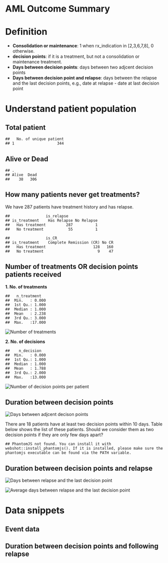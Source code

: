 AML Outcome Summary
================

Definition
==========

-   **Consolidation or maintenance**: 1 when rx\_indication in \[2,3,6,7,8\], 0 otherwise.
-   **decision points**: if it is a treatment, but not a consolidation or maintenance treatment.
-   **Days between decision points**: days between two adjcent decision points
-   **Days between decision point and relapse**: days between the relapse and the last decision points, e.g., date at relapse - date at last decision point

Understand patient population
=============================

Total patient
-------------

    ##   No. of unique patient
    ## 1                   344

Alive or Dead
-------------

    ## .
    ## Alive  Dead 
    ##    38   306

How many patients never get treatments?
---------------------------------------

We have 287 patients have treatment history and has relapse.

    ##                is_relapse
    ## is_treatment    Has Relapse No Relapse
    ##   Has treatment         287          1
    ##   No treatment           55          1

    ##                is_CR
    ## is_treatment    Complete Remission (CR) No CR
    ##   Has treatment                     128   160
    ##   No treatment                        9    47

Number of treatments OR decision points patients received
---------------------------------------------------------

**1. No. of treatments**

    ##   n_treatment    
    ##  Min.   : 0.000  
    ##  1st Qu.: 1.000  
    ##  Median : 1.000  
    ##  Mean   : 2.238  
    ##  3rd Qu.: 3.000  
    ##  Max.   :17.000

![Number of treatments](AML_outcome_descriptive_files/figure-markdown_github/unnamed-chunk-8-1.png)

**2. No. of decisions**

    ##    n_decision    
    ##  Min.   : 0.000  
    ##  1st Qu.: 1.000  
    ##  Median : 1.000  
    ##  Mean   : 1.788  
    ##  3rd Qu.: 2.000  
    ##  Max.   :13.000

![Number of decision points per patient](AML_outcome_descriptive_files/figure-markdown_github/unnamed-chunk-10-1.png)

Duration between decision points
--------------------------------

![Days between adjcent decison points](AML_outcome_descriptive_files/figure-markdown_github/unnamed-chunk-11-1.png)

There are 18 patients have at least two decision points within 10 days. Table below shows the list of these patients. Should we consider them as two decision points if they are only few days apart?

    ## PhantomJS not found. You can install it with webshot::install_phantomjs(). If it is installed, please make sure the phantomjs executable can be found via the PATH variable.

<!--html_preserve-->

<script type="application/json" data-for="htmlwidget-1ce7ee01cfe16be53c7f">{"x":{"filter":"top","filterHTML":"<tr>\n  <td><\/td>\n  <td data-type=\"factor\" style=\"vertical-align: top;\">\n    <div class=\"form-group has-feedback\" style=\"margin-bottom: auto;\">\n      <input type=\"search\" placeholder=\"All\" class=\"form-control\" style=\"width: 100%;\"/>\n      <span class=\"glyphicon glyphicon-remove-circle form-control-feedback\"><\/span>\n    <\/div>\n    <div style=\"width: 100%; display: none;\">\n      <select multiple=\"multiple\" style=\"width: 100%;\" data-options=\"[&quot;0277965&quot;,&quot;2650036&quot;,&quot;3044322&quot;,&quot;3072894&quot;,&quot;3129595&quot;,&quot;3154122&quot;,&quot;3181567&quot;,&quot;3225027&quot;,&quot;3324613&quot;,&quot;3455910&quot;,&quot;3510930&quot;,&quot;3668326&quot;,&quot;3746581&quot;,&quot;4052830&quot;,&quot;4098105&quot;,&quot;4125706&quot;]\"><\/select>\n    <\/div>\n  <\/td>\n  <td data-type=\"character\" style=\"vertical-align: top;\">\n    <div class=\"form-group has-feedback\" style=\"margin-bottom: auto;\">\n      <input type=\"search\" placeholder=\"All\" class=\"form-control\" style=\"width: 100%;\"/>\n      <span class=\"glyphicon glyphicon-remove-circle form-control-feedback\"><\/span>\n    <\/div>\n  <\/td>\n  <td data-type=\"date\" style=\"vertical-align: top;\">\n    <div class=\"form-group has-feedback\" style=\"margin-bottom: auto;\">\n      <input type=\"search\" placeholder=\"All\" class=\"form-control\" style=\"width: 100%;\"/>\n      <span class=\"glyphicon glyphicon-remove-circle form-control-feedback\"><\/span>\n    <\/div>\n    <div style=\"display: none; position: absolute; width: 200px;\">\n      <div data-min=\"1226620800000\" data-max=\"1561852800000\"><\/div>\n      <span style=\"float: left;\"><\/span>\n      <span style=\"float: right;\"><\/span>\n    <\/div>\n  <\/td>\n  <td data-type=\"character\" style=\"vertical-align: top;\">\n    <div class=\"form-group has-feedback\" style=\"margin-bottom: auto;\">\n      <input type=\"search\" placeholder=\"All\" class=\"form-control\" style=\"width: 100%;\"/>\n      <span class=\"glyphicon glyphicon-remove-circle form-control-feedback\"><\/span>\n    <\/div>\n  <\/td>\n  <td data-type=\"number\" style=\"vertical-align: top;\">\n    <div class=\"form-group has-feedback\" style=\"margin-bottom: auto;\">\n      <input type=\"search\" placeholder=\"All\" class=\"form-control\" style=\"width: 100%;\"/>\n      <span class=\"glyphicon glyphicon-remove-circle form-control-feedback\"><\/span>\n    <\/div>\n    <div style=\"display: none; position: absolute; width: 200px;\">\n      <div data-min=\"0\" data-max=\"1\"><\/div>\n      <span style=\"float: left;\"><\/span>\n      <span style=\"float: right;\"><\/span>\n    <\/div>\n  <\/td>\n  <td data-type=\"number\" style=\"vertical-align: top;\">\n    <div class=\"form-group has-feedback\" style=\"margin-bottom: auto;\">\n      <input type=\"search\" placeholder=\"All\" class=\"form-control\" style=\"width: 100%;\"/>\n      <span class=\"glyphicon glyphicon-remove-circle form-control-feedback\"><\/span>\n    <\/div>\n    <div style=\"display: none; position: absolute; width: 200px;\">\n      <div data-min=\"1\" data-max=\"8\"><\/div>\n      <span style=\"float: left;\"><\/span>\n      <span style=\"float: right;\"><\/span>\n    <\/div>\n  <\/td>\n<\/tr>","data":[["1","2","3","4","5","6","7","8","9","10","11","12","13","14","15","16","17","18","19","20","21","22","23","24","25","26","27","28","29","30","31","32","33","34","35","36","37","38","39","40","41","42","43","44","45","46","47","48","49","50","51","52","53","54","55","56","57","58","59","60","61","62","63","64","65","66","67","68","69","70","71","72","73","74","75","76","77","78","79","80","81","82","83","84","85","86","87","88","89","90","91","92","93","94","95","96","97","98","99","100","101","102","103","104","105","106","107","108","109","110","111","112","113","114","115","116","117","118","119","120","121","122","123","124","125","126","127","128","129","130","131","132","133","134","135","136","137","138","139","140","141","142","143","144","145","146","147","148","149","150","151","152","153","154","155","156","157","158","159","160","161","162","163","164","165","166","167","168","169","170","171","172","173","174","175","176","177","178","179","180","181","182","183","184","185","186","187","188","189","190","191","192","193","194","195","196","197","198","199","200","201","202","203","204","205","206","207","208","209","210","211","212","213","214","215","216","217","218","219","220","221","222","223","224","225","226","227","228","229","230","231","232","233","234","235","236","237","238","239","240","241","242","243","244","245","246","247","248","249","250","251","252","253","254","255","256","257"],["0277965","0277965","0277965","0277965","0277965","0277965","0277965","0277965","2650036","2650036","2650036","2650036","2650036","2650036","2650036","2650036","2650036","2650036","2650036","2650036","2650036","2650036","2650036","2650036","2650036","2650036","2650036","2650036","2650036","2650036","2650036","2650036","2650036","3044322","3044322","3044322","3044322","3044322","3044322","3044322","3044322","3044322","3044322","3044322","3044322","3044322","3044322","3044322","3044322","3044322","3044322","3044322","3044322","3044322","3044322","3044322","3044322","3044322","3044322","3044322","3044322","3044322","3044322","3044322","3044322","3072894","3072894","3072894","3072894","3072894","3072894","3072894","3072894","3072894","3072894","3072894","3072894","3072894","3072894","3072894","3072894","3129595","3129595","3129595","3129595","3129595","3129595","3129595","3129595","3154122","3154122","3154122","3154122","3154122","3154122","3154122","3154122","3154122","3154122","3181567","3181567","3181567","3181567","3181567","3181567","3225027","3225027","3225027","3225027","3225027","3225027","3225027","3225027","3225027","3225027","3225027","3225027","3324613","3324613","3324613","3324613","3324613","3324613","3324613","3324613","3324613","3324613","3324613","3324613","3324613","3324613","3324613","3324613","3324613","3324613","3324613","3324613","3324613","3324613","3324613","3324613","3455910","3455910","3455910","3455910","3455910","3455910","3510930","3510930","3510930","3510930","3510930","3510930","3510930","3510930","3510930","3510930","3510930","3510930","3510930","3510930","3510930","3510930","3510930","3510930","3510930","3510930","3510930","3510930","3510930","3510930","3510930","3510930","3510930","3510930","3510930","3510930","3510930","3510930","3510930","3668326","3668326","3668326","3668326","3668326","3668326","3668326","3668326","3668326","3668326","3668326","3668326","3668326","3668326","3668326","3668326","3668326","3668326","3746581","3746581","3746581","3746581","3746581","3746581","3746581","3746581","3746581","3746581","3746581","3746581","3746581","3746581","3746581","3746581","3746581","3746581","3746581","4052830","4052830","4052830","4052830","4052830","4052830","4052830","4052830","4052830","4052830","4052830","4052830","4052830","4052830","4052830","4098105","4098105","4098105","4098105","4098105","4098105","4098105","4125706","4125706","4125706","4125706","4125706","4125706","4125706","4125706","4125706","4125706","4125706","4125706","4125706","4125706","4125706","4125706","4125706","4125706"],["response_or_relapse_event","treatment_event","response_or_relapse_event","treatment_event","response_or_relapse_event","treatment_event","treatment_event","Dead","response_or_relapse_event","treatment_event","response_or_relapse_event","treatment_event","response_or_relapse_event","treatment_event","response_or_relapse_event","response_or_relapse_event","treatment_event","response_or_relapse_event","treatment_event","response_or_relapse_event","treatment_event","response_or_relapse_event","treatment_event","response_or_relapse_event","response_or_relapse_event","treatment_event","response_or_relapse_event","response_or_relapse_event","response_or_relapse_event","response_or_relapse_event","treatment_event","response_or_relapse_event","Dead","response_or_relapse_event","treatment_event","response_or_relapse_event","treatment_event","treatment_event","response_or_relapse_event","treatment_event","response_or_relapse_event","treatment_event","response_or_relapse_event","treatment_event","treatment_event","response_or_relapse_event","treatment_event","treatment_event","response_or_relapse_event","treatment_event","treatment_event","response_or_relapse_event","treatment_event","treatment_event","treatment_event","treatment_event","treatment_event","response_or_relapse_event","response_or_relapse_event","treatment_event","response_or_relapse_event","response_or_relapse_event","response_or_relapse_event","response_or_relapse_event","Dead","response_or_relapse_event","response_or_relapse_event","response_or_relapse_event","response_or_relapse_event","treatment_event","treatment_event","response_or_relapse_event","response_or_relapse_event","response_or_relapse_event","treatment_event","response_or_relapse_event","treatment_event","response_or_relapse_event","treatment_event","treatment_event","Dead","response_or_relapse_event","response_or_relapse_event","treatment_event","response_or_relapse_event","treatment_event","treatment_event","treatment_event","Dead","response_or_relapse_event","treatment_event","response_or_relapse_event","treatment_event","response_or_relapse_event","response_or_relapse_event","response_or_relapse_event","response_or_relapse_event","treatment_event","Dead","response_or_relapse_event","treatment_event","response_or_relapse_event","treatment_event","treatment_event","Dead","response_or_relapse_event","response_or_relapse_event","treatment_event","treatment_event","response_or_relapse_event","treatment_event","response_or_relapse_event","response_or_relapse_event","treatment_event","response_or_relapse_event","treatment_event","Dead","response_or_relapse_event","treatment_event","response_or_relapse_event","response_or_relapse_event","treatment_event","response_or_relapse_event","treatment_event","response_or_relapse_event","response_or_relapse_event","response_or_relapse_event","treatment_event","response_or_relapse_event","response_or_relapse_event","treatment_event","response_or_relapse_event","treatment_event","treatment_event","response_or_relapse_event","treatment_event","response_or_relapse_event","treatment_event","response_or_relapse_event","treatment_event","Dead","response_or_relapse_event","response_or_relapse_event","response_or_relapse_event","treatment_event","treatment_event","Dead","response_or_relapse_event","response_or_relapse_event","response_or_relapse_event","treatment_event","response_or_relapse_event","response_or_relapse_event","treatment_event","response_or_relapse_event","response_or_relapse_event","response_or_relapse_event","response_or_relapse_event","response_or_relapse_event","treatment_event","response_or_relapse_event","treatment_event","response_or_relapse_event","treatment_event","response_or_relapse_event","response_or_relapse_event","treatment_event","response_or_relapse_event","response_or_relapse_event","response_or_relapse_event","response_or_relapse_event","response_or_relapse_event","response_or_relapse_event","treatment_event","response_or_relapse_event","treatment_event","treatment_event","response_or_relapse_event","treatment_event","Alive","response_or_relapse_event","response_or_relapse_event","treatment_event","response_or_relapse_event","treatment_event","response_or_relapse_event","treatment_event","treatment_event","response_or_relapse_event","response_or_relapse_event","treatment_event","response_or_relapse_event","response_or_relapse_event","response_or_relapse_event","response_or_relapse_event","treatment_event","treatment_event","Dead","response_or_relapse_event","treatment_event","response_or_relapse_event","treatment_event","response_or_relapse_event","treatment_event","treatment_event","treatment_event","response_or_relapse_event","response_or_relapse_event","response_or_relapse_event","treatment_event","treatment_event","treatment_event","treatment_event","response_or_relapse_event","treatment_event","treatment_event","Dead","response_or_relapse_event","treatment_event","response_or_relapse_event","treatment_event","response_or_relapse_event","response_or_relapse_event","treatment_event","response_or_relapse_event","treatment_event","response_or_relapse_event","treatment_event","treatment_event","response_or_relapse_event","response_or_relapse_event","Dead","response_or_relapse_event","response_or_relapse_event","treatment_event","treatment_event","response_or_relapse_event","response_or_relapse_event","Dead","response_or_relapse_event","treatment_event","response_or_relapse_event","treatment_event","treatment_event","response_or_relapse_event","treatment_event","response_or_relapse_event","response_or_relapse_event","treatment_event","treatment_event","treatment_event","treatment_event","response_or_relapse_event","treatment_event","treatment_event","response_or_relapse_event","Dead"],["2014-01-22","2014-02-01","2014-04-09","2014-04-16","2014-05-09","2014-06-04","2014-06-11","2014-07-29","2008-11-14","2008-12-01","2008-12-04","2008-12-04","2008-12-24","2009-01-09","2009-01-23","2009-01-30","2009-02-04","2009-03-05","2009-03-06","2009-03-16","2009-04-07","2009-04-28","2009-05-20","2009-06-17","2009-07-06","2009-07-07","2009-07-28","2009-08-05","2009-08-12","2009-10-23","2009-10-27","2009-10-30","2009-12-24","2016-04-11","2016-04-18","2016-04-21","2016-04-21","2016-04-23","2016-04-25","2016-04-25","2016-04-27","2016-04-27","2016-05-04","2016-05-04","2016-05-11","2016-05-19","2016-06-02","2016-06-03","2016-06-24","2016-07-11","2016-07-26","2016-08-11","2016-08-15","2016-08-29","2016-09-12","2016-09-14","2016-10-03","2016-11-10","2016-11-22","2016-12-21","2017-01-12","2017-04-06","2017-05-22","2017-06-09","2018-02-03","2012-02-21","2012-03-26","2012-05-01","2014-08-18","2014-08-19","2014-08-21","2014-08-28","2014-09-02","2014-09-16","2014-10-09","2014-10-10","2014-10-10","2014-10-24","2014-10-24","2014-11-05","2014-11-29","2012-10-23","2012-11-09","2012-11-16","2013-01-10","2013-01-25","2013-01-27","2013-02-01","2013-02-06","2011-12-23","2011-12-24","2011-12-27","2011-12-29","2012-01-18","2012-02-08","2012-05-03","2012-05-16","2012-05-25","2012-05-30","2012-01-03","2012-01-06","2012-01-19","2012-01-19","2012-01-20","2012-02-10","2011-11-15","2011-12-05","2011-12-06","2011-12-10","2012-01-06","2012-01-07","2012-01-30","2012-02-16","2012-03-28","2012-05-29","2012-05-30","2012-06-11","2015-12-08","2015-12-09","2016-01-05","2016-01-18","2016-01-19","2016-02-03","2016-02-05","2016-03-30","2016-05-02","2016-05-09","2016-05-10","2016-05-25","2016-06-03","2016-06-07","2016-06-30","2016-06-30","2016-07-08","2016-07-29","2016-08-23","2016-09-09","2016-09-25","2016-10-17","2016-10-22","2016-12-10","2014-06-12","2014-06-25","2014-06-27","2014-06-27","2014-06-28","2014-07-08","2014-04-03","2014-05-01","2014-05-16","2014-05-22","2014-06-16","2014-07-21","2014-07-23","2014-09-08","2014-10-16","2014-12-02","2015-03-16","2015-07-01","2015-08-10","2015-09-18","2015-10-15","2016-04-11","2016-04-27","2016-05-16","2016-08-22","2016-09-07","2017-01-30","2017-07-27","2018-01-03","2018-01-25","2018-06-27","2018-08-15","2018-09-03","2018-09-26","2018-09-29","2018-10-04","2018-10-30","2019-01-02","2019-06-30","2015-10-22","2015-12-07","2016-03-01","2016-03-30","2016-04-05","2016-05-02","2016-05-09","2016-05-28","2016-06-03","2016-07-11","2016-09-12","2016-10-03","2016-10-26","2016-11-07","2016-11-18","2016-11-21","2016-11-22","2017-01-01","2015-08-06","2015-08-21","2015-10-08","2015-10-17","2015-11-03","2015-11-13","2015-12-04","2015-12-07","2016-01-11","2016-01-20","2016-03-01","2016-03-02","2016-04-13","2016-06-22","2016-06-28","2016-07-13","2016-07-16","2016-09-22","2016-10-30","2017-03-03","2017-03-15","2017-04-26","2017-05-06","2017-06-09","2017-06-29","2017-07-10","2017-07-21","2017-07-21","2017-08-08","2017-08-08","2017-08-09","2017-08-14","2017-09-11","2017-09-15","2017-02-02","2017-02-07","2017-02-09","2017-02-17","2017-03-06","2017-03-07","2017-03-08","2015-07-03","2015-07-06","2015-08-01","2015-08-26","2015-10-12","2016-01-15","2016-01-19","2016-03-07","2016-06-07","2016-06-08","2016-06-13","2016-06-18","2016-06-18","2016-08-07","2016-08-24","2016-09-08","2016-11-28","2017-04-22"],["Relapse","e_treatment___1","Relapse","e_treatment___1","Relapse","e_treatment___3","e_treatment___6","Dead","Relapse","e_treatment___6","Relapse","e_treatment___1","Relapse","e_treatment___2","Relapse","Relapse","e_treatment___7","Relapse","e_treatment___5","CR","e_treatment___11","CR","e_treatment___11","CR","Relapse","e_treatment___7","CR","Relapse","Relapse","Relapse","e_treatment___7","Relapse","Dead","Relapse","e_treatment___4","Relapse","e_treatment___4","e_treatment___1","Relapse","e_treatment___4","Relapse","e_treatment___4","CR","e_treatment___4","e_treatment___4","CR","e_treatment___2","e_treatment___4","CR","e_treatment___2","e_treatment___4","CR","e_treatment___4","e_treatment___4","e_treatment___4","e_treatment___10","e_treatment___4","Relapse","Relapse","e_treatment___5","CR","CR","CR","CR","Dead","Relapse","Relapse","CR","Relapse","e_treatment___4","e_treatment___4","Relapse","Relapse","Relapse","e_treatment___1","Relapse","e_treatment___4","Relapse","e_treatment___4","e_treatment___4","Dead","Relapse","Relapse","e_treatment___7","Relapse","e_treatment___3","e_treatment___1","e_treatment___1","Dead","Relapse","e_treatment___6","Relapse","e_treatment___2","CR","CR","Relapse","Relapse","e_treatment___3","Dead","Relapse","e_treatment___5","Relapse","e_treatment___4","e_treatment___1","Dead","Relapse","Relapse","e_treatment___3","e_treatment___6","Relapse","e_treatment___1","Relapse","Relapse","e_treatment___11","Relapse","e_treatment___3","Dead","Relapse","e_treatment___1","Relapse","Relapse","e_treatment___1","Relapse","e_treatment___1","Relapse","Relapse","Relapse","e_treatment___14","Relapse","Relapse","e_treatment___14","Relapse","e_treatment___4","e_treatment___3","Relapse","e_treatment___11","Relapse","e_treatment___6","Relapse","e_treatment___7","Dead","Relapse","Relapse","Relapse","e_treatment___4","e_treatment___6","Dead","Relapse","Relapse","Relapse","e_treatment___10","Relapse","Relapse","e_treatment___6","Relapse","Relapse","CR","CR","Relapse","e_treatment___6","CR","e_treatment___6","CR","e_treatment___9","CR","Relapse","e_treatment___6","Relapse","Relapse","Relapse","Relapse","Relapse","Relapse","e_treatment___7","Relapse","e_treatment___3","e_treatment___1","Relapse","e_treatment___7","Alive","Relapse","Relapse","e_treatment___1","Relapse","e_treatment___1","Relapse","e_treatment___1","e_treatment___5","Relapse","Relapse","e_treatment___1","Relapse","Relapse","Relapse","Relapse","e_treatment___8","e_treatment___4","Dead","Relapse","e_treatment___6","Relapse","e_treatment___7","Relapse","e_treatment___7","e_treatment___1","e_treatment___1","Relapse","Relapse","Relapse","e_treatment___7","e_treatment___6","e_treatment___1","e_treatment___3","Relapse","e_treatment___7","e_treatment___6","Dead","Relapse","e_treatment___6","Relapse","e_treatment___1","Relapse","Relapse","e_treatment___1","Relapse","e_treatment___3","Relapse","e_treatment___12","e_treatment___1","Relapse","Relapse","Dead","Relapse","Relapse","e_treatment___3","e_treatment___1","Relapse","Relapse","Dead","Relapse","e_treatment___1","CR","e_treatment___11","e_treatment___6","Relapse","e_treatment___1","CR","Relapse","e_treatment___4","e_treatment___4","e_treatment___6","e_treatment___4","Relapse","e_treatment___5","e_treatment___11","Relapse","Dead"],[0,1,0,1,0,1,1,0,0,1,0,1,0,0,0,0,0,0,1,0,0,0,1,0,0,0,0,0,0,0,1,0,0,0,1,0,1,1,0,1,0,1,0,0,0,0,0,0,0,0,0,0,0,0,0,1,0,0,0,1,0,0,0,0,0,0,0,0,0,1,1,0,0,0,1,0,1,0,1,1,0,0,0,1,0,1,1,1,0,0,1,0,1,0,0,0,0,1,0,0,1,0,1,1,0,0,0,1,1,0,1,0,0,1,0,1,0,0,1,0,0,1,0,1,0,0,0,1,0,0,1,0,1,1,0,1,0,1,0,1,0,0,0,0,1,1,0,0,0,0,0,0,0,0,0,0,0,0,0,1,0,1,0,0,0,0,0,0,0,0,0,0,0,1,0,1,1,0,0,0,0,0,1,0,1,0,1,1,0,0,1,0,0,0,0,1,1,0,0,0,0,1,0,1,1,1,0,0,0,1,1,1,1,0,1,1,0,0,0,0,1,0,0,1,0,1,0,1,1,0,0,0,0,0,1,1,0,0,0,0,1,0,0,1,0,1,0,0,1,1,1,1,0,1,0,0,0],[null,null,null,null,null,null,7,null,null,null,3,3,null,null,null,null,null,null,null,null,null,null,null,null,null,null,null,null,null,null,null,null,null,null,null,3,3,2,2,2,2,2,null,null,null,null,null,null,null,null,null,null,null,null,null,null,null,null,null,null,null,null,null,null,null,null,null,null,null,null,2,null,null,null,null,1,1,null,null,null,null,null,null,null,null,null,2,5,null,null,null,null,5,null,null,null,null,null,null,null,null,null,null,1,null,null,null,null,4,null,null,null,null,null,null,null,null,null,null,null,null,null,null,null,null,null,null,null,null,null,null,null,null,8,null,null,null,null,null,null,null,null,null,null,null,1,null,null,null,null,null,null,null,null,null,null,null,null,null,null,null,null,null,null,null,null,null,null,null,null,null,null,null,null,null,null,5,null,null,null,null,null,null,null,null,null,null,null,null,null,null,null,null,null,null,null,1,null,null,null,null,null,null,null,null,3,null,null,null,null,null,null,6,null,null,null,null,null,null,null,null,null,null,null,null,null,null,null,1,null,null,null,null,null,null,8,null,null,null,null,null,null,null,null,null,null,null,null,null,5,5,5,null,null,null,null,null]],"container":"<table class=\"display\">\n  <thead>\n    <tr>\n      <th> <\/th>\n      <th>subject_id<\/th>\n      <th>redcap_repeat_instrument<\/th>\n      <th>event_date<\/th>\n      <th>event_type<\/th>\n      <th>decision_point<\/th>\n      <th>decision_duration<\/th>\n    <\/tr>\n  <\/thead>\n<\/table>","options":{"columnDefs":[{"className":"dt-right","targets":[5,6]},{"orderable":false,"targets":0}],"order":[],"autoWidth":false,"orderClasses":false,"orderCellsTop":true}},"evals":[],"jsHooks":[]}</script>
<!--/html_preserve-->
Duration between decision points and relapse
--------------------------------------------

![Days between relapse and the last decision point](AML_outcome_descriptive_files/figure-markdown_github/unnamed-chunk-13-1.png)

![Average days between relapse and the last decision point](AML_outcome_descriptive_files/figure-markdown_github/unnamed-chunk-15-1.png)

Data snippets
=============

Event data
----------

<!--html_preserve-->

<script type="application/json" data-for="htmlwidget-22429c50dde060da3be9">{"x":{"filter":"top","filterHTML":"<tr>\n  <td><\/td>\n  <td data-type=\"disabled\" style=\"vertical-align: top;\">\n    <div class=\"form-group has-feedback\" style=\"margin-bottom: auto;\">\n      <input type=\"search\" placeholder=\"All\" class=\"form-control\" style=\"width: 100%;\"/>\n      <span class=\"glyphicon glyphicon-remove-circle form-control-feedback\"><\/span>\n    <\/div>\n  <\/td>\n  <td data-type=\"character\" style=\"vertical-align: top;\">\n    <div class=\"form-group has-feedback\" style=\"margin-bottom: auto;\">\n      <input type=\"search\" placeholder=\"All\" class=\"form-control\" style=\"width: 100%;\"/>\n      <span class=\"glyphicon glyphicon-remove-circle form-control-feedback\"><\/span>\n    <\/div>\n  <\/td>\n  <td data-type=\"date\" style=\"vertical-align: top;\">\n    <div class=\"form-group has-feedback\" style=\"margin-bottom: auto;\">\n      <input type=\"search\" placeholder=\"All\" class=\"form-control\" style=\"width: 100%;\"/>\n      <span class=\"glyphicon glyphicon-remove-circle form-control-feedback\"><\/span>\n    <\/div>\n    <div style=\"display: none; position: absolute; width: 200px;\">\n      <div data-min=\"1043798400000\" data-max=\"1247702400000\"><\/div>\n      <span style=\"float: left;\"><\/span>\n      <span style=\"float: right;\"><\/span>\n    <\/div>\n  <\/td>\n  <td data-type=\"character\" style=\"vertical-align: top;\">\n    <div class=\"form-group has-feedback\" style=\"margin-bottom: auto;\">\n      <input type=\"search\" placeholder=\"All\" class=\"form-control\" style=\"width: 100%;\"/>\n      <span class=\"glyphicon glyphicon-remove-circle form-control-feedback\"><\/span>\n    <\/div>\n  <\/td>\n  <td data-type=\"number\" style=\"vertical-align: top;\">\n    <div class=\"form-group has-feedback\" style=\"margin-bottom: auto;\">\n      <input type=\"search\" placeholder=\"All\" class=\"form-control\" style=\"width: 100%;\"/>\n      <span class=\"glyphicon glyphicon-remove-circle form-control-feedback\"><\/span>\n    <\/div>\n    <div style=\"display: none; position: absolute; width: 200px;\">\n      <div data-min=\"0\" data-max=\"1\"><\/div>\n      <span style=\"float: left;\"><\/span>\n      <span style=\"float: right;\"><\/span>\n    <\/div>\n  <\/td>\n  <td data-type=\"number\" style=\"vertical-align: top;\">\n    <div class=\"form-group has-feedback\" style=\"margin-bottom: auto;\">\n      <input type=\"search\" placeholder=\"All\" class=\"form-control\" style=\"width: 100%;\"/>\n      <span class=\"glyphicon glyphicon-remove-circle form-control-feedback\"><\/span>\n    <\/div>\n    <div style=\"display: none; position: absolute; width: 200px;\">\n      <div data-min=\"0\" data-max=\"1\"><\/div>\n      <span style=\"float: left;\"><\/span>\n      <span style=\"float: right;\"><\/span>\n    <\/div>\n  <\/td>\n<\/tr>","data":[["1","2","3","4","5","6","7","8","9","10","11","12","13","14","15","16","17","18","19","20","21","22","23","24","25","26","27","28","29","30","31","32"],["2236847","2236847","2236847","2236847","2236847","2236847","2236847","2236847","2236847","2236847","2236847","2236847","2236847","2236847","2236847","2236847","2236847","2236847","2236847","2236847","2236847","2236847","2236847","2236847","2236847","2236847","2236847","2236847","2236847","2236847","2236847","2236847"],["response_or_relapse_event","response_or_relapse_event","treatment_event","response_or_relapse_event","treatment_event","response_or_relapse_event","response_or_relapse_event","response_or_relapse_event","response_or_relapse_event","response_or_relapse_event","response_or_relapse_event","response_or_relapse_event","response_or_relapse_event","treatment_event","treatment_event","response_or_relapse_event","response_or_relapse_event","response_or_relapse_event","treatment_event","response_or_relapse_event","response_or_relapse_event","treatment_event","response_or_relapse_event","response_or_relapse_event","treatment_event","response_or_relapse_event","response_or_relapse_event","treatment_event","response_or_relapse_event","response_or_relapse_event","response_or_relapse_event","Dead"],["2003-01-29","2003-03-10","2003-03-26","2003-04-28","2003-05-08","2003-06-10","2003-09-09","2004-01-05","2004-05-24","2004-12-27","2006-01-30","2007-03-29","2007-04-03","2007-04-05","2007-05-21","2007-06-08","2007-08-16","2007-10-09","2007-10-30","2007-11-19","2007-12-13","2008-01-14","2008-01-17","2008-07-25","2008-08-04","2008-08-19","2008-09-09","2008-09-18","2008-11-05","2009-02-12","2009-05-21","2009-07-16"],["Relapse","Relapse","e_treatment___1","CR","e_treatment___10","CR","CR","CR","CR","CR","CR","Relapse","Relapse","e_treatment___4","e_treatment___2","CR","CR","CR","e_treatment___11","CR","CR","e_treatment___5","CR","Relapse","e_treatment___1","CR","CR","e_treatment___10","CR","Relapse","Relapse","Dead"],[null,null,0,null,1,null,null,null,null,null,null,null,null,0,0,null,null,null,1,null,null,1,null,null,0,null,null,1,null,null,null,null],[0,0,1,0,0,0,0,0,0,0,0,0,0,1,1,0,0,0,0,0,0,0,0,0,1,0,0,0,0,0,0,0]],"container":"<table class=\"display\">\n  <thead>\n    <tr>\n      <th> <\/th>\n      <th>subject_id<\/th>\n      <th>redcap_repeat_instrument<\/th>\n      <th>event_date<\/th>\n      <th>event_type<\/th>\n      <th>maintenance_consolidation<\/th>\n      <th>decision_point<\/th>\n    <\/tr>\n  <\/thead>\n<\/table>","options":{"columnDefs":[{"className":"dt-right","targets":[5,6]},{"orderable":false,"targets":0}],"order":[],"autoWidth":false,"orderClasses":false,"orderCellsTop":true}},"evals":[],"jsHooks":[]}</script>
<!--/html_preserve-->
Duration between decision points and following relapse
------------------------------------------------------

<!--html_preserve-->

<script type="application/json" data-for="htmlwidget-da31c9283c499149631c">{"x":{"filter":"top","filterHTML":"<tr>\n  <td><\/td>\n  <td data-type=\"disabled\" style=\"vertical-align: top;\">\n    <div class=\"form-group has-feedback\" style=\"margin-bottom: auto;\">\n      <input type=\"search\" placeholder=\"All\" class=\"form-control\" style=\"width: 100%;\"/>\n      <span class=\"glyphicon glyphicon-remove-circle form-control-feedback\"><\/span>\n    <\/div>\n  <\/td>\n  <td data-type=\"character\" style=\"vertical-align: top;\">\n    <div class=\"form-group has-feedback\" style=\"margin-bottom: auto;\">\n      <input type=\"search\" placeholder=\"All\" class=\"form-control\" style=\"width: 100%;\"/>\n      <span class=\"glyphicon glyphicon-remove-circle form-control-feedback\"><\/span>\n    <\/div>\n  <\/td>\n  <td data-type=\"date\" style=\"vertical-align: top;\">\n    <div class=\"form-group has-feedback\" style=\"margin-bottom: auto;\">\n      <input type=\"search\" placeholder=\"All\" class=\"form-control\" style=\"width: 100%;\"/>\n      <span class=\"glyphicon glyphicon-remove-circle form-control-feedback\"><\/span>\n    <\/div>\n    <div style=\"display: none; position: absolute; width: 200px;\">\n      <div data-min=\"1048636800000\" data-max=\"1.242864e+12\"><\/div>\n      <span style=\"float: left;\"><\/span>\n      <span style=\"float: right;\"><\/span>\n    <\/div>\n  <\/td>\n  <td data-type=\"character\" style=\"vertical-align: top;\">\n    <div class=\"form-group has-feedback\" style=\"margin-bottom: auto;\">\n      <input type=\"search\" placeholder=\"All\" class=\"form-control\" style=\"width: 100%;\"/>\n      <span class=\"glyphicon glyphicon-remove-circle form-control-feedback\"><\/span>\n    <\/div>\n  <\/td>\n  <td data-type=\"disabled\" style=\"vertical-align: top;\">\n    <div class=\"form-group has-feedback\" style=\"margin-bottom: auto;\">\n      <input type=\"search\" placeholder=\"All\" class=\"form-control\" style=\"width: 100%;\"/>\n      <span class=\"glyphicon glyphicon-remove-circle form-control-feedback\"><\/span>\n    <\/div>\n  <\/td>\n  <td data-type=\"number\" style=\"vertical-align: top;\">\n    <div class=\"form-group has-feedback\" style=\"margin-bottom: auto;\">\n      <input type=\"search\" placeholder=\"All\" class=\"form-control\" style=\"width: 100%;\"/>\n      <span class=\"glyphicon glyphicon-remove-circle form-control-feedback\"><\/span>\n    <\/div>\n    <div style=\"display: none; position: absolute; width: 200px;\">\n      <div data-min=\"0\" data-max=\"1459\"><\/div>\n      <span style=\"float: left;\"><\/span>\n      <span style=\"float: right;\"><\/span>\n    <\/div>\n  <\/td>\n  <td data-type=\"number\" style=\"vertical-align: top;\">\n    <div class=\"form-group has-feedback\" style=\"margin-bottom: auto;\">\n      <input type=\"search\" placeholder=\"All\" class=\"form-control\" style=\"width: 100%;\"/>\n      <span class=\"glyphicon glyphicon-remove-circle form-control-feedback\"><\/span>\n    <\/div>\n    <div style=\"display: none; position: absolute; width: 200px;\">\n      <div data-min=\"0\" data-max=\"5522\"><\/div>\n      <span style=\"float: left;\"><\/span>\n      <span style=\"float: right;\"><\/span>\n    <\/div>\n  <\/td>\n<\/tr>","data":[["1","2","3","4","5","6","7","8","9"],["2236847","2236847","2236847","2236847","2236847","2236847","2236847","2236847","2236847"],["treatment_event","response_or_relapse_event","response_or_relapse_event","treatment_event","treatment_event","response_or_relapse_event","treatment_event","response_or_relapse_event","response_or_relapse_event"],["2003-03-26","2007-03-29","2007-04-03","2007-04-05","2007-05-21","2008-07-25","2008-08-04","2009-02-12","2009-05-21"],["e_treatment___1","Relapse","Relapse","e_treatment___4","e_treatment___2","Relapse","e_treatment___1","Relapse","Relapse"],["2003-03-26","2003-03-26","2003-03-26","2003-03-26","2003-03-26","2003-03-26","2003-03-26","2003-03-26","2003-03-26"],[0,1454,1459,0,0,378,0,183,281],[0,4063,5522,0,0,1158,0,318,599]],"container":"<table class=\"display\">\n  <thead>\n    <tr>\n      <th> <\/th>\n      <th>subject_id<\/th>\n      <th>redcap_repeat_instrument<\/th>\n      <th>event_date<\/th>\n      <th>event_type<\/th>\n      <th>first_treatment<\/th>\n      <th>days_since_last_decision_point<\/th>\n      <th>days_since_initial_decision_point<\/th>\n    <\/tr>\n  <\/thead>\n<\/table>","options":{"columnDefs":[{"className":"dt-right","targets":[6,7]},{"orderable":false,"targets":0}],"order":[],"autoWidth":false,"orderClasses":false,"orderCellsTop":true}},"evals":[],"jsHooks":[]}</script>
<!--/html_preserve-->
